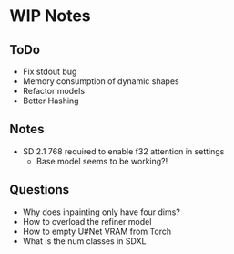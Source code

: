 # WIP Notes

## ToDo

- Fix stdout bug
- Memory consumption of dynamic shapes
- Refactor models
- Better Hashing

## Notes

- SD 2.1 768 required to enable f32 attention in settings
  - Base model seems to be working?!
  
## Questions

- Why does inpainting only have four dims?
- How to overload the refiner model
- How to empty U#Net VRAM from Torch
- What is the num classes in SDXL
